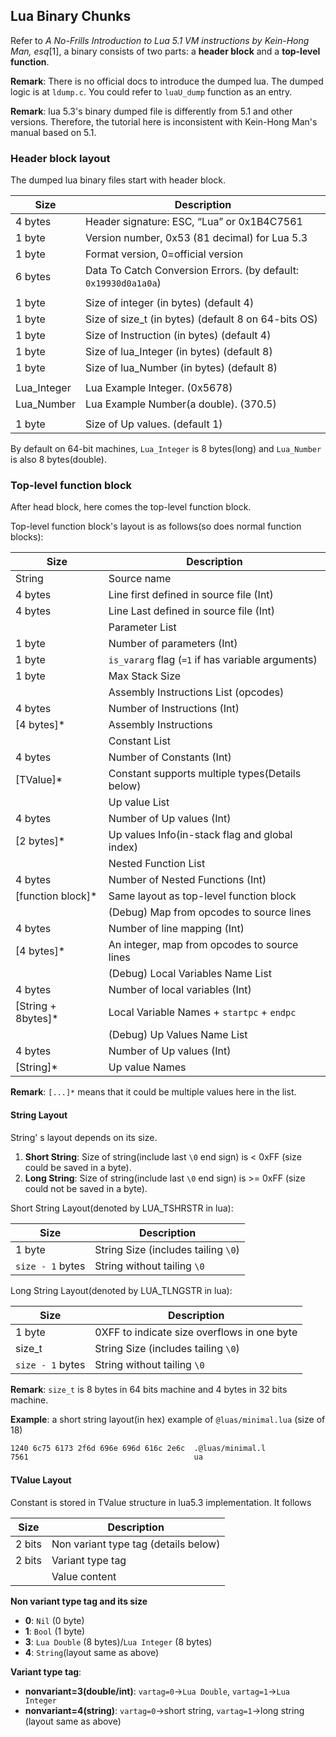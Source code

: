 ## Lua Binary Chunks
Refer to *A No-Frills Introduction to Lua 5.1 VM instructions by Kein-Hong Man, esq*[1], a binary consists of two parts: a **header block** and a **top-level function**. 

**Remark**: There is no official docs to introduce the dumped lua. The dumped logic is at `ldump.c`. You could refer to `luaU_dump` function as an entry.

**Remark**: lua 5.3's binary dumped file is differently from 5.1 and other versions. Therefore, the tutorial here is inconsistent with Kein-Hong Man's manual based on 5.1.

### Header block layout

The dumped lua binary files start with header block.

| Size        | Description                                                  |
| ----------- | ------------------------------------------------------------ |
| 4 bytes     | Header signature: ESC, “Lua” or 0x1B4C7561                   |
| 1 byte      | Version number, 0x53 (81 decimal) for Lua 5.3                |
| 1 byte      | Format version, 0=official version                           |
| 6 bytes     | Data To Catch Conversion Errors. (by default: `0x19930d0a1a0a`) |
|             |                                                              |
| 1 byte      | Size of integer (in bytes) (default 4)                       |
| 1 byte      | Size of size_t (in bytes) (default 8 on 64-bits OS)          |
| 1 byte      | Size of Instruction (in bytes) (default 4)                   |
| 1 byte      | Size of lua_Integer (in bytes) (default 8)                   |
| 1 byte      | Size of lua_Number (in bytes) (default 8)                    |
|             |                                                              |
| Lua_Integer | Lua Example Integer. (0x5678)                                |
| Lua_Number  | Lua Example Number(a double). (370.5)                        |
|             |                                                              |
| 1 byte      | Size of Up values. (default 1)                               |

By default on 64-bit machines, `Lua_Integer` is 8 bytes(long) and `Lua_Number` is also 8 bytes(double).

### Top-level function block

After head block, here comes the top-level function block. 

Top-level function block's layout is as follows(so does normal function blocks):

| Size               | Description                                       |
| ------------------ | ------------------------------------------------- |
| String             | Source name                                       |
| 4 bytes            | Line first defined in source file (Int)           |
| 4 bytes            | Line Last defined in source file (Int)            |
|                    | Parameter List                                    |
| 1 byte             | Number of parameters (Int)                        |
| 1 byte             | `is_vararg` flag (`=1` if has variable arguments) |
| 1 byte             | Max Stack Size                                    |
|                    | Assembly Instructions List (opcodes)              |
| 4 bytes            | Number of Instructions (Int)                      |
| [4 bytes]*         | Assembly Instructions                             |
|                    | Constant List                                     |
| 4 bytes            | Number of Constants (Int)                         |
| [TValue]*          | Constant supports multiple types(Details below)   |
|                    | Up value List                                     |
| 4 bytes            | Number of Up values (Int)                         |
| [2 bytes]*         | Up values Info(in-stack flag and global index)    |
|                    | Nested Function List                              |
| 4 bytes            | Number of Nested Functions (Int)                  |
| [function block]*  | Same layout as top-level function block           |
|                    | (Debug) Map from opcodes to source lines          |
| 4 bytes            | Number of line mapping (Int)                      |
| [4 bytes]*         | An integer, map from opcodes to source lines      |
|                    | (Debug) Local Variables Name List                 |
| 4 bytes            | Number of local variables (Int)                   |
| [String + 8bytes]* | Local Variable Names + `startpc` + `endpc`        |
|                    | (Debug) Up Values Name List                       |
| 4 bytes            | Number of Up values (Int)                         |
| [String]*          | Up value Names                                    |

**Remark**: `[...]*` means that it could be multiple values here in the list.

#### String Layout

String' s layout depends on its size. 

1. **Short String**: Size of string(include last `\0` end sign) is < 0xFF (size could be saved in a byte).
2. **Long String**: Size of string(include last `\0` end sign) is >= 0xFF (size could not be saved in a byte).

Short String Layout(denoted by LUA_TSHRSTR in lua):

| Size             | Description                         |
| ---------------- | ----------------------------------- |
| 1 byte           | String Size (includes tailing `\0`) |
| `size - 1` bytes | String without tailing `\0`         |

Long String Layout(denoted by LUA_TLNGSTR in lua):

| Size             | Description                                 |
| ---------------- | ------------------------------------------- |
| 1 byte           | 0XFF to indicate size overflows in one byte |
| size_t           | String Size (includes tailing `\0`)         |
| `size - 1` bytes | String without tailing `\0`                 |

**Remark**: `size_t` is 8 bytes in 64 bits machine and 4 bytes in 32 bits machine.

**Example**: a short string layout(in hex) example of `@luas/minimal.lua` (size of 18)

```bash
1240 6c75 6173 2f6d 696e 696d 616c 2e6c  .@luas/minimal.l
7561                                     ua
```

#### TValue Layout

Constant is stored in TValue structure in lua5.3 implementation. It follows

| Size   | Description                          |
| ------ | ------------------------------------ |
| 2 bits | Non variant type tag (details below) |
| 2 bits | Variant type tag                     |
|        | Value content                        |

**Non variant type tag and its size**

- **0**: `Nil` (0 byte)
- **1**: `Bool` (1 byte)
- **3**: `Lua Double` (8 bytes)/`Lua Integer` (8 bytes)
- **4**: `String`(layout same as above)

**Variant type tag**:

- **nonvariant=3(double/int)**: `vartag=0`->`Lua Double`, `vartag=1`->`Lua Integer`
- **nonvariant=4(string)**: `vartag=0`->short string, `vartag=1`->long string (layout same as above)

